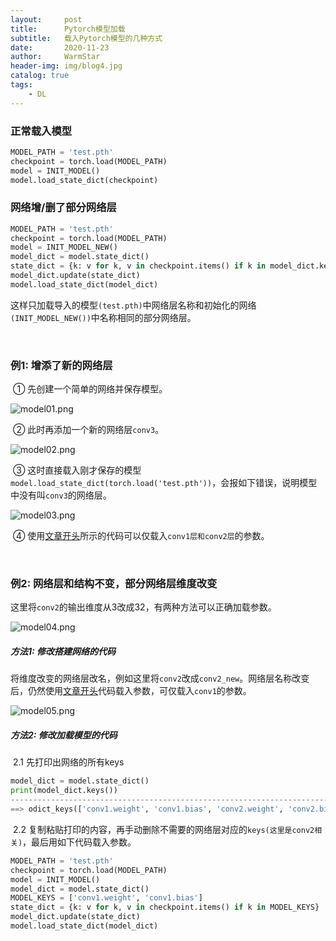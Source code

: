 ```yaml
---
layout:     post   				    
title:      Pytorch模型加载 				
subtitle:   载入Pytorch模型的几种方式 
date:       2020-11-23 				
author:     WarmStar 						
header-img: img/blog4.jpg 	
catalog: true 				
tags:							
    - DL
---
```


### 正常载入模型

```python
MODEL_PATH = 'test.pth'
checkpoint = torch.load(MODEL_PATH)
model = INIT_MODEL() 
model.load_state_dict(checkpoint)
```



### 网络增/删了部分网络层

```python
MODEL_PATH = 'test.pth'
checkpoint = torch.load(MODEL_PATH)
model = INIT_MODEL_NEW() 
model_dict = model.state_dict()
state_dict = {k: v for k, v in checkpoint.items() if k in model_dict.keys()}
model_dict.update(state_dict)
model.load_state_dict(model_dict)
```

这样只加载导入的模型`(test.pth)`中网络层名称和初始化的网络`(INIT_MODEL_NEW())`中名称相同的部分网络层。

 <br/>

### 例1: 增添了新的网络层

​	① 先创建一个简单的网络并保存模型。

![model01.png](https://e.im5i.com/2020/11/27/model01.png)

​	② 此时再添加一个新的网络层`conv3`。

![model02.png](https://e.im5i.com/2020/11/27/model02.png)

​	③ 这时直接载入刚才保存的模型`model.load_state_dict(torch.load('test.pth'))`，会报如下错误，说明模型中没有叫`conv3`的网络层。

![model03.png](https://e.im5i.com/2020/11/27/model03.png)

​	④ 使用[文章开头](#网络增/删了部分网络层)所示的代码可以仅载入`conv1层和conv2层`的参数。

 <br/>

### 例2: 网络层和结构不变，部分网络层维度改变

这里将`conv2`的输出维度从3改成32，有两种方法可以正确加载参数。

![model04.png](https://e.im5i.com/2020/11/27/model04.png)

##### 方法1: 修改搭建网络的代码

​	将维度改变的网络层改名，例如这里将`conv2`改成`conv2_new`。网络层名称改变后，仍然使用[文章开头](#网络增/删了部分网络层)代码载入参数，可仅载入`conv1`的参数。

![model05.png](https://e.im5i.com/2020/11/27/model05.png)



##### 方法2: 修改加载模型的代码

​	2.1 先打印出网络的所有keys

```python
model_dict = model.state_dict()
print(model_dict.keys())
----------------------------------------------------------------------------
==> odict_keys(['conv1.weight', 'conv1.bias', 'conv2.weight', 'conv2.bias'])
```

​	2.2 复制粘贴打印的内容，再手动删除不需要的网络层对应的`keys(这里是conv2相关)`，最后用如下代码载入参数。

```python
MODEL_PATH = 'test.pth'
checkpoint = torch.load(MODEL_PATH)
model = INIT_MODEL() 
model_dict = model.state_dict()
MODEL_KEYS = ['conv1.weight', 'conv1.bias']
state_dict = {k: v for k, v in checkpoint.items() if k in MODEL_KEYS}
model_dict.update(state_dict)
model.load_state_dict(model_dict)
```

